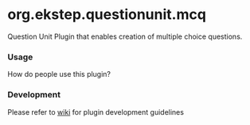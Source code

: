 # org.ekstep.questionunit.mcq

Question Unit Plugin that enables creation of multiple choice questions.

### Usage

How do people use this plugin?

### Development

Please refer to [wiki](https://github.com/ekstep/Contributed-Plugins/wiki) for plugin development guidelines
